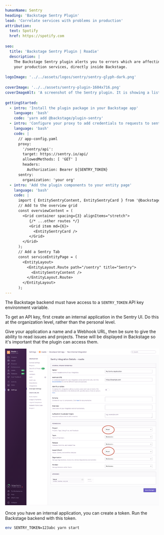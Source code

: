 ```yaml
---
humanName: Sentry
heading: 'Backstage Sentry Plugin'
lead: 'Correlate services with problems in production'
attribution:
  text: Spotify
  href: https://spotify.com

seo:
  title: 'Backstage Sentry Plugin | Roadie'
  description: |
    The Backstage Sentry plugin alerts you to errors which are affecting
    your production services, directly inside Backstage.

logoImage: '../../assets/logos/sentry/sentry-glyph-dark.png'

coverImage: '../../assets/sentry-plugin-1604x716.png'
coverImageAlt: 'A screenshot of the Sentry plugin. It is showing a list of errors.'

gettingStarted:
  - intro: 'Install the plugin package in your Backstage app'
    language: 'bash'
    code: 'yarn add @backstage/plugin-sentry'
  - intro: 'Configure your proxy to add credentials to requests to sentry.'
    language: 'bash'
    code: |
      // app-config.yaml
      proxy:
        '/sentry/api':
        target: https://sentry.io/api/
        allowedMethods: [ 'GET' ]
        headers:
          Authorization: Bearer ${SENTRY_TOKEN}
      sentry:
        organization: 'your org'
  - intro: 'Add the plugin components to your entity page'
    language: 'bash'
    code: |
      import { EntitySentryContent, EntitySentryCard } from '@backstage/plugin-sentry';
      // Add to the overview grid
      const overviewContent = (
        <Grid container spacing={3} alignItems="stretch">
           {/* ...other routes */}
           <Grid item md={6}>
             <EntitySentryCard />
           </Grid>
        </Grid>
      );
      // Add a Sentry Tab
      const serviceEntityPage = (
        <EntityLayout>
          <EntityLayout.Route path="/sentry" title="Sentry">
            <EntitySentryContent />
          </EntityLayout.Route>
        </EntityLayout>
      );
---
```


The Backstage backend must have access to a `SENTRY_TOKEN` API key environment variable.

To get an API key, first create an internal application in the Sentry UI. Do this at the
organization level, rather than the personal level.

Give your application a name and a Webhook URL, then be sure to give the ability to read
issues and projects. These will be displayed in Backstage so it's important that the plugin
can access them.

![Creating an internal application in the Sentry UI](./sentry-create-internal-application-1590x1621.png)

Once you have an internal application, you can create a token. Run the Backstage backend with
this token.

```bash
env SENTRY_TOKEN=123abc yarn start
```
